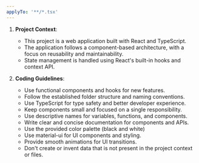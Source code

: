 ```yaml
---
applyTo: '**/*.tsx'
---
```


1. **Project Context**:
   - This project is a web application built with React and TypeScript.
   - The application follows a component-based architecture, with a focus on reusability and maintainability.
   - State management is handled using React's built-in hooks and context API.

2. **Coding Guidelines**:
   - Use functional components and hooks for new features.
   - Follow the established folder structure and naming conventions.
   - Use TypeScript for type safety and better developer experience.
   - Keep components small and focused on a single responsibility.
   - Use descriptive names for variables, functions, and components.
   - Write clear and concise documentation for components and APIs.
   - Use the provided color palette (black and white)
   - Use material-ui for UI components and styling.
   - Provide smooth animations for UI transitions.
   - Don't create or invent data that is not present in the project context or files.